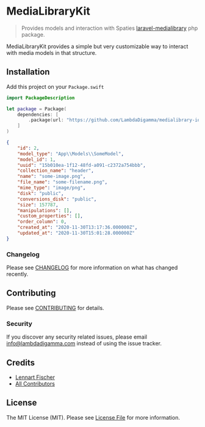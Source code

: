 # MediaLibraryKit
> Provides models and interaction with Spaties [laravel-medialibrary](https://github.com/spatie/laravel-medialibrary) php package.

MediaLibraryKit provides a simple but very customizable way to interact with media models in that structure. 



## Installation

Add this project on your `Package.swift`

```swift
import PackageDescription

let package = Package(
    dependencies: [
        .package(url: "https://github.com/LambdaDigamma/medialibrary-ios.git", majorVersion: 1, minor: 0)
    ]
)
```

```json
{
    "id": 2,
    "model_type": "App\\Models\\SomeModel",
    "model_id": 1,
    "uuid": "15b010ea-1f12-48fd-a091-c2372a754bbb",
    "collection_name": "header",
    "name": "some-image.png",
    "file_name": "some-filename.png",
    "mime_type": "image/png",
    "disk": "public",
    "conversions_disk": "public",
    "size": 157787,
    "manipulations": [],
    "custom_properties": [],
    "order_column": 0,
    "created_at": "2020-11-30T13:17:36.000000Z",
    "updated_at": "2020-11-30T15:01:28.000000Z"
}
```

### Changelog

Please see [CHANGELOG](CHANGELOG.md) for more information on what has changed recently.

## Contributing

Please see [CONTRIBUTING](CONTRIBUTING.md) for details.

### Security

If you discover any security related issues, please email info@lambdadigamma.com instead of using the issue tracker.

## Credits

- [Lennart Fischer](https://github.com/lambdadigamma)
- [All Contributors](../../contributors)

## License

The MIT License (MIT). Please see [License File](LICENSE.md) for more information.
